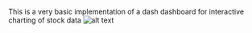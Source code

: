 This is a very basic implementation of a dash dashboard for interactive charting of stock data
![alt text]("screenshot_dash.png")
